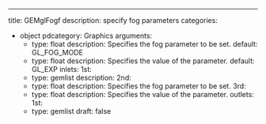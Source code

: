
---
title: GEMglFogf
description: specify fog parameters
categories:
  - object
pdcategory: Graphics
arguments:
    - type: float
      description: Specifies the fog parameter to be set.
      default: GL_FOG_MODE
    - type: float
      description: Specifies the value of the parameter.
      default: GL_EXP
inlets:
  1st:
    - type: gemlist
      description:
  2nd:
    - type: float
      description: Specifies the fog parameter to be set.
  3rd:
    - type: float
      description: Specifies the value of the parameter.
outlets:
  1st:
    - type: gemlist
draft: false

